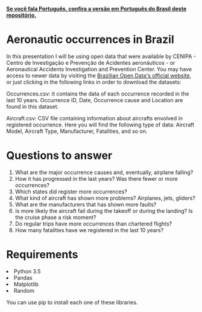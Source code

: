<a href='https://github.com/paulozip/acidentes-aereos'><b>Se você fala Português, confira a versão em Português do Brasil deste repositório.</b></a>

# Aeronautic occurrences in Brazil
In this presentation I will be using open data that were available by CENIPA - Centro de Investigação e Prevenção de Acidentes aeronáuticos - or Aeronautical Accidents Investigation and Prevention Center. You may have access to newer data by visiting the <a href='http://dados.gov.br/dataset/ocorrencias-aeronauticas-da-aviacao-civil-brasileira'>Brazilian Open Data's official website</a>, or just clicking in the following links in order to download the datasets:

Occurrences.csv: it contains the data of each occurrence recorded in the last 10 years. Occurrence ID, Date, Occurrence cause and Location are found in this dataset.

Aircraft.csv: CSV file containing information about aircrafts envolved in registered occurrence. Here you will find the following type of data: Aircraft Model, Aircraft Type, Manufacturer, Fatalities, and so on.

# Questions to answer
1. What are the major occurrence causes and, eventually, airplane falling?
2. How it has progressed in the last years? Was there fewer or more occurrences?
3. Which states did register more occurrences?
4. What kind of aircraft has shown more problems? Airplanes, jets, gliders?
5. What are the manufacturers that has shown more faults?
6. Is more likely the aircraft fail during the takeoff or during the landing? Is the cruise phase a risk moment?
7. Do regular trips have more occurrences than chartered flights?
8. How many fatalities have we registered in the last 10 years?

# Requirements

<li>Python 3.5</li>
<li>Pandas</li>
<li>Matplotlib</li>
<li>Random</li>

You can use pip to install each one of these libraries.
